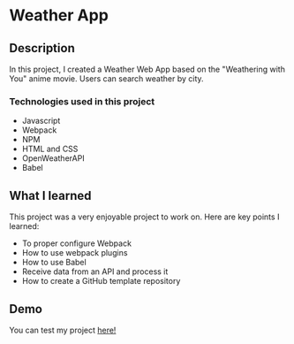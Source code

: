 # Weather App

## Description

In this project, I created a Weather Web App based on the "Weathering with You" anime movie. Users can search weather by city.

### Technologies used in this project

- Javascript
- Webpack
- NPM
- HTML and CSS
- OpenWeatherAPI
- Babel

## What I learned

This project was a very enjoyable project to work on. Here are key points I learned:

- To proper configure Webpack
- How to use webpack plugins
- How to use Babel
- Receive data from an API and process it
- How to create a GitHub template repository

## Demo

You can test my project [here!](https://rochals.github.io/weather-app/)
